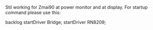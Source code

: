 Stil working for Zmai90 at power monitor and at display. For startup command please use this:

backlog startDriver Bridge; startDriver RN8209;

